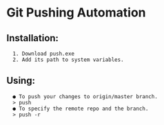 # Git Pushing Automation
   ## Installation:
      1. Download push.exe
      2. Add its path to system variables. 
   ## Using:
      ● To push your changes to origin/master branch.
      > push
      ● To specify the remote repo and the branch.
      > push -r
